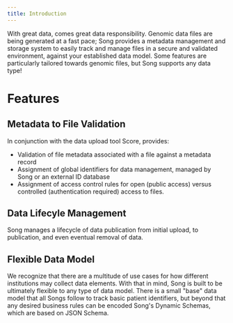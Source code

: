 ```yaml
---
title: Introduction
---
```


With great data, comes great data responsibility.  Genomic data files are being generated at a fast pace; Song provides a metadata management and storage system to easily track and manage files in a secure and validated environment, against your established data model.  Some features are particularly tailored towards genomic files, but Song supports any data type! 

# Features
## Metadata to File Validation
In conjunction with the data upload tool Score, provides:
- Validation of file metadata associated with a file against a metadata record
- Assignment of global identifiers for data management, managed by Song or an external ID database
- Assignment of access control rules for open (public access) versus controlled (authentication required) access to files.

## Data Lifecyle Management 
Song manages a lifecycle of data publication from initial upload, to publication, and even eventual removal of data. 

## Flexible Data Model 
We recognize that there are a multitude of use cases for how different institutions may collect data elements.  With that in mind, Song is built to be ultimately flexible to any type of data model.  There is a small "base" data model that all Songs follow to track basic patient identifiers, but beyond that any desired business rules can be encoded Song's Dynamic Schemas, which are based on JSON Schema. 
